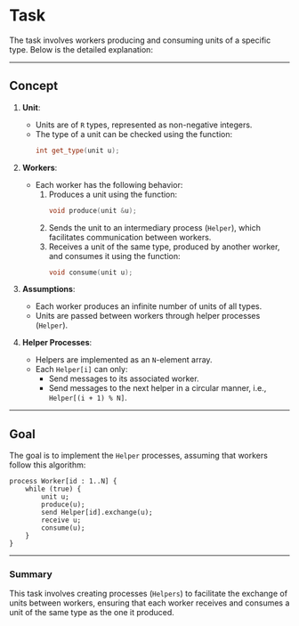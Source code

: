 # Task 

The task involves workers producing and consuming units of a specific type. Below is the detailed explanation:

---

## Concept

1. **Unit**:
   - Units are of `R` types, represented as non-negative integers.
   - The type of a unit can be checked using the function:
     ```cpp
     int get_type(unit u);
     ```

2. **Workers**:
   - Each worker has the following behavior:
     1. Produces a unit using the function:
        ```cpp
        void produce(unit &u);
        ```
     2. Sends the unit to an intermediary process (`Helper`), which facilitates communication between workers.
     3. Receives a unit of the same type, produced by another worker, and consumes it using the function:
        ```cpp
        void consume(unit u);
        ```

3. **Assumptions**:
   - Each worker produces an infinite number of units of all types.
   - Units are passed between workers through helper processes (`Helper`).

4. **Helper Processes**:
   - Helpers are implemented as an `N`-element array.
   - Each `Helper[i]` can only:
     - Send messages to its associated worker.
     - Send messages to the next helper in a circular manner, i.e., `Helper[(i + 1) % N]`.

---

## Goal

The goal is to implement the `Helper` processes, assuming that workers follow this algorithm:

```plaintext
process Worker[id : 1..N] {
    while (true) {
        unit u;
        produce(u);
        send Helper[id].exchange(u);
        receive u;
        consume(u);
    }
}
```

---

### Summary

This task involves creating processes (`Helpers`) to facilitate the exchange of units between workers, ensuring that each worker receives and consumes a unit of the same type as the one it produced.
